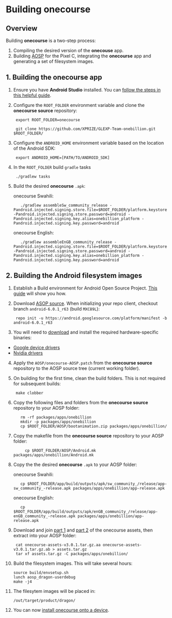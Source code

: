 # Building onecourse

## Overview
Building **onecourse** is a two-step process:


1. Compiling the desired version of the **onecouse** app.
2. Building [AOSP](https://source.android.com) for the Pixel C, integrating the **onecourse** app and generating a set of filesystem images.




## 1. Building the onecourse app

1. Ensure you have **Android Studio** installed. You can [follow the steps in this helpful guide](https://developer.android.com/studio/install.html).

2. Configure the `ROOT_FOLDER` environment variable and clone the **onecourse source** repository:

        export ROOT_FOLDER=onecourse
        
        git clone https://github.com/XPRIZE/GLEXP-Team-onebillion.git $ROOT_FOLDER/

3. Configure the `ANDROID_HOME` environment variable based on the location of the Android SDK:

        export ANDROID_HOME=[PATH/TO/ANDROID_SDK]
        
4. In the `ROOT_FOLDER` build `gradle` tasks

        ./gradlew tasks

5. Build the desired **onecourse** `.apk`:

	onecourse Swahili:

          ./gradlew assembleSw_community_release -Pandroid.injected.signing.store.file=$ROOT_FOLDER/platform.keystore -Pandroid.injected.signing.store.password=android -Pandroid.injected.signing.key.alias=onebillion_platform -Pandroid.injected.signing.key.password=android

	onecourse English:

          ./gradlew assembleEnGB_community_release -Pandroid.injected.signing.store.file=$ROOT_FOLDER/platform.keystore -Pandroid.injected.signing.store.password=android -Pandroid.injected.signing.key.alias=onebillion_platform -Pandroid.injected.signing.key.password=android
        


## 2. Building the Android filesystem images


1. Establish a Build environment for Android Open Source Project. [This guide](https://source.android.com/source/initializing.html) will show you how.

2. Download [ASOP source](https://source.android.com/source/downloading.html). When initializing your repo client, checkout branch `android-6.0.1_r63` (build `MXC89L`):
        
        repo init -u https://android.googlesource.com/platform/manifest -b android-6.0.1_r63

3. You will need to [download](https://developers.google.com/android/drivers) and install the required hardware-specific binaries:
 - [Google device drivers](https://dl.google.com/dl/android/aosp/google_devices-dragon-mxc89l-5452d463.tgz)
 - [Nvidia drivers](https://dl.google.com/dl/android/aosp/nvidia-dragon-mxc89l-7dd0c758.tgz)

4. Apply the `AOSP/onecourse-AOSP.patch` from the **onecourse source** repository to the AOSP source tree (current working folder).


5. On building for the first time, clean the build folders. This is not required for subsequent builds:

        make clobber 
        
6. Copy the following files and folders from the **onecourse source** repository to your AOSP folder:

          rm -rf packages/apps/onebillion
          mkdir -p packages/apps/onebillion
          cp $ROOT_FOLDER/AOSP/bootanimation.zip packages/apps/onebillion/
          

 
7. Copy the makefile from the **onecourse source** repository to your AOSP folder:

			cp $ROOT_FOLDER/AOSP/Android.mk packages/apps/onebillion/Android.mk
              
              
8. Copy the the desired **onecourse** `.apk` to your AOSP folder:

	onecourse Swahili:

          cp $ROOT_FOLDER/app/build/outputs/apk/sw_community_/release/app-sw_community_-release.apk packages/apps/onebillion/app-release.apk

	onecourse English:

          cp $ROOT_FOLDER/app/build/outputs/apk/enGB_community_/release/app-enGB_community_-release.apk packages/apps/onebillion/app-release.apk
         
         
9. Download and join [part 1](https://github.com/XPRIZE/GLEXP-Team-onebillion/releases/download/v3.0.1/onecourse-assets-v3.0.1.tar.gz.aa) and [part 2](https://github.com/XPRIZE/GLEXP-Team-onebillion/releases/download/v3.0.1/onecourse-assets-v3.0.1.tar.gz.ab) of the onecourse assets, then extract into your AOSP folder:

        cat onecourse-assets-v3.0.1.tar.gz.aa onecourse-assets-v3.0.1.tar.gz.ab > assets.tar.gz
        tar xf assets.tar.gz -C packages/apps/onebillion/

        
10. Build the filesystem images. This will take several hours:

        source build/envsetup.sh
        lunch aosp_dragon-userdebug
        make -j4

11. The filesytem images will be placed in:

        /out/target/product/dragon/

12. You can now [install onecourse onto a device](INSTALL.md).
